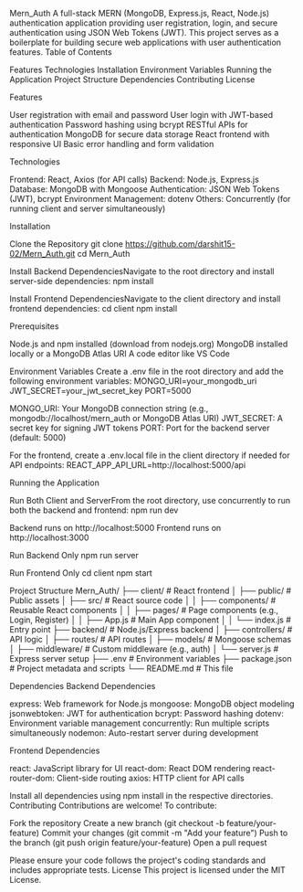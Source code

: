 Mern_Auth
A full-stack MERN (MongoDB, Express.js, React, Node.js) authentication application providing user registration, login, and secure authentication using JSON Web Tokens (JWT). This project serves as a boilerplate for building secure web applications with user authentication features.
Table of Contents

Features
Technologies
Installation
Environment Variables
Running the Application
Project Structure
Dependencies
Contributing
License

Features

User registration with email and password
User login with JWT-based authentication
Password hashing using bcrypt
RESTful APIs for authentication
MongoDB for secure data storage
React frontend with responsive UI
Basic error handling and form validation

Technologies

Frontend: React, Axios (for API calls)
Backend: Node.js, Express.js
Database: MongoDB with Mongoose
Authentication: JSON Web Tokens (JWT), bcrypt
Environment Management: dotenv
Others: Concurrently (for running client and server simultaneously)

Installation

Clone the Repository
git clone https://github.com/darshit15-02/Mern_Auth.git
cd Mern_Auth


Install Backend DependenciesNavigate to the root directory and install server-side dependencies:
npm install


Install Frontend DependenciesNavigate to the client directory and install frontend dependencies:
cd client
npm install


Prerequisites

Node.js and npm installed (download from nodejs.org)
MongoDB installed locally or a MongoDB Atlas URI
A code editor like VS Code



Environment Variables
Create a .env file in the root directory and add the following environment variables:
MONGO_URI=your_mongodb_uri
JWT_SECRET=your_jwt_secret_key
PORT=5000


MONGO_URI: Your MongoDB connection string (e.g., mongodb://localhost/mern_auth or MongoDB Atlas URI)
JWT_SECRET: A secret key for signing JWT tokens
PORT: Port for the backend server (default: 5000)

For the frontend, create a .env.local file in the client directory if needed for API endpoints:
REACT_APP_API_URL=http://localhost:5000/api

Running the Application

Run Both Client and ServerFrom the root directory, use concurrently to run both the backend and frontend:
npm run dev


Backend runs on http://localhost:5000
Frontend runs on http://localhost:3000


Run Backend Only
npm run server


Run Frontend Only
cd client
npm start



Project Structure
Mern_Auth/
├── client/                  # React frontend
│   ├── public/              # Public assets
│   ├── src/                 # React source code
│   │   ├── components/      # Reusable React components
│   │   ├── pages/           # Page components (e.g., Login, Register)
│   │   ├── App.js           # Main App component
│   │   └── index.js         # Entry point
├── backend/                 # Node.js/Express backend
│   ├── controllers/         # API logic
│   ├── routes/              # API routes
│   ├── models/              # Mongoose schemas
│   ├── middleware/          # Custom middleware (e.g., auth)
│   └── server.js            # Express server setup
├── .env                     # Environment variables
├── package.json             # Project metadata and scripts
└── README.md                # This file

Dependencies
Backend Dependencies

express: Web framework for Node.js
mongoose: MongoDB object modeling
jsonwebtoken: JWT for authentication
bcrypt: Password hashing
dotenv: Environment variable management
concurrently: Run multiple scripts simultaneously
nodemon: Auto-restart server during development

Frontend Dependencies

react: JavaScript library for UI
react-dom: React DOM rendering
react-router-dom: Client-side routing
axios: HTTP client for API calls

Install all dependencies using npm install in the respective directories.
Contributing
Contributions are welcome! To contribute:

Fork the repository
Create a new branch (git checkout -b feature/your-feature)
Commit your changes (git commit -m "Add your feature")
Push to the branch (git push origin feature/your-feature)
Open a pull request

Please ensure your code follows the project's coding standards and includes appropriate tests.
License
This project is licensed under the MIT License.
 
 
